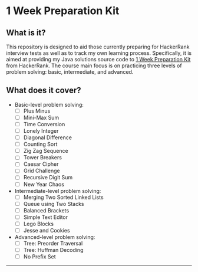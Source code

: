 
# 1 Week Preparation Kit

## What is it?

This repository is designed to aid those currently preparing for HackerRank interview tests as well as to track my own learning process. Specifically, it is aimed at providing my Java solutions source code to [1 Week Preparation Kit](https://www.hackerrank.com/interview/preparation-kits/one-week-preparation-kit/one-week-day-one/challenges) from HackerRank. The course main focus is on practicing three levels of problem solving: basic, intermediate, and advanced.

## What does it cover? 

 - Basic-level problem solving:
    - [ ] Plus Minus
    - [ ] Mini-Max Sum
    - [ ] Time Conversion
    - [ ] Lonely Integer
    - [ ] Diagonal Difference
    - [ ] Counting Sort
    - [ ] Zig Zag Sequence
    - [ ] Tower Breakers
    - [ ] Caesar Cipher
    - [ ] Grid Challenge
    - [ ] Recursive Digit Sum
    - [ ] New Year Chaos
  
 - Intermediate-level problem solving:
    - [ ] Merging Two Sorted Linked Lists
    - [ ] Queue using Two Stacks
    - [ ] Balanced Brackets
    - [ ] Simple Text Editor
    - [ ] Lego Blocks
    - [ ] Jesse and Cookies 

- Advanced-level problem solving:
    - [ ] Tree: Preorder Traversal
    - [ ] Tree: Huffman Decoding
    - [ ] No Prefix Set

---

